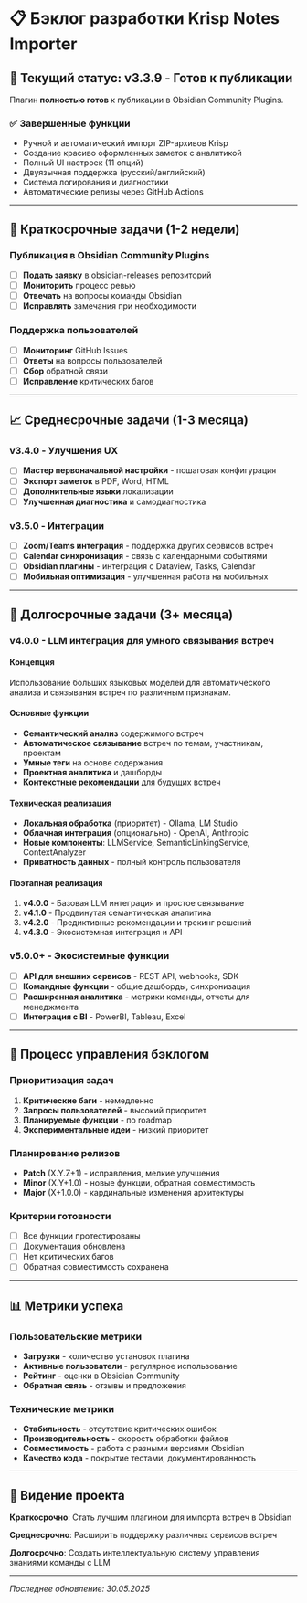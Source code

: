 # 📋 Бэклог разработки Krisp Notes Importer

## 🎯 Текущий статус: v3.3.9 - Готов к публикации

Плагин **полностью готов** к публикации в Obsidian Community Plugins.

### ✅ Завершенные функции
- Ручной и автоматический импорт ZIP-архивов Krisp
- Создание красиво оформленных заметок с аналитикой
- Полный UI настроек (11 опций)
- Двуязычная поддержка (русский/английский)
- Система логирования и диагностики
- Автоматические релизы через GitHub Actions

---

## 🚀 Краткосрочные задачи (1-2 недели)

### Публикация в Obsidian Community Plugins
- [ ] **Подать заявку** в obsidian-releases репозиторий
- [ ] **Мониторить** процесс ревью
- [ ] **Отвечать** на вопросы команды Obsidian
- [ ] **Исправлять** замечания при необходимости

### Поддержка пользователей
- [ ] **Мониторинг** GitHub Issues
- [ ] **Ответы** на вопросы пользователей
- [ ] **Сбор** обратной связи
- [ ] **Исправление** критических багов

---

## 📈 Среднесрочные задачи (1-3 месяца)

### v3.4.0 - Улучшения UX
- [ ] **Мастер первоначальной настройки** - пошаговая конфигурация
- [ ] **Экспорт заметок** в PDF, Word, HTML
- [ ] **Дополнительные языки** локализации
- [ ] **Улучшенная диагностика** и самодиагностика

### v3.5.0 - Интеграции
- [ ] **Zoom/Teams интеграция** - поддержка других сервисов встреч
- [ ] **Calendar синхронизация** - связь с календарными событиями
- [ ] **Obsidian плагины** - интеграция с Dataview, Tasks, Calendar
- [ ] **Мобильная оптимизация** - улучшенная работа на мобильных

---

## 🤖 Долгосрочные задачи (3+ месяца)

### v4.0.0 - LLM интеграция для умного связывания встреч

#### Концепция
Использование больших языковых моделей для автоматического анализа и связывания встреч по различным признакам.

#### Основные функции
- **Семантический анализ** содержимого встреч
- **Автоматическое связывание** встреч по темам, участникам, проектам
- **Умные теги** на основе содержания
- **Проектная аналитика** и дашборды
- **Контекстные рекомендации** для будущих встреч

#### Техническая реализация
- **Локальная обработка** (приоритет) - Ollama, LM Studio
- **Облачная интеграция** (опционально) - OpenAI, Anthropic
- **Новые компоненты**: LLMService, SemanticLinkingService, ContextAnalyzer
- **Приватность данных** - полный контроль пользователя

#### Поэтапная реализация
1. **v4.0.0** - Базовая LLM интеграция и простое связывание
2. **v4.1.0** - Продвинутая семантическая аналитика
3. **v4.2.0** - Предиктивные рекомендации и трекинг решений
4. **v4.3.0** - Экосистемная интеграция и API

### v5.0.0+ - Экосистемные функции
- [ ] **API для внешних сервисов** - REST API, webhooks, SDK
- [ ] **Командные функции** - общие дашборды, синхронизация
- [ ] **Расширенная аналитика** - метрики команды, отчеты для менеджмента
- [ ] **Интеграция с BI** - PowerBI, Tableau, Excel

---

## 🔄 Процесс управления бэклогом

### Приоритизация задач
1. **Критические баги** - немедленно
2. **Запросы пользователей** - высокий приоритет
3. **Планируемые функции** - по roadmap
4. **Экспериментальные идеи** - низкий приоритет

### Планирование релизов
- **Patch** (X.Y.Z+1) - исправления, мелкие улучшения
- **Minor** (X.Y+1.0) - новые функции, обратная совместимость
- **Major** (X+1.0.0) - кардинальные изменения архитектуры

### Критерии готовности
- [ ] Все функции протестированы
- [ ] Документация обновлена
- [ ] Нет критических багов
- [ ] Обратная совместимость сохранена

---

## 📊 Метрики успеха

### Пользовательские метрики
- **Загрузки** - количество установок плагина
- **Активные пользователи** - регулярное использование
- **Рейтинг** - оценки в Obsidian Community
- **Обратная связь** - отзывы и предложения

### Технические метрики
- **Стабильность** - отсутствие критических ошибок
- **Производительность** - скорость обработки файлов
- **Совместимость** - работа с разными версиями Obsidian
- **Качество кода** - покрытие тестами, документированность

---

## 🎯 Видение проекта

**Краткосрочно**: Стать лучшим плагином для импорта встреч в Obsidian

**Среднесрочно**: Расширить поддержку различных сервисов встреч

**Долгосрочно**: Создать интеллектуальную систему управления знаниями команды с LLM

---

*Последнее обновление: 30.05.2025*
